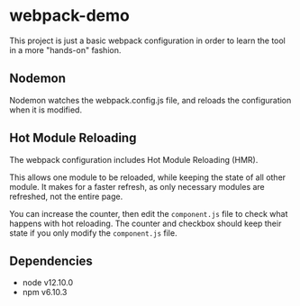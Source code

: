 # webpack-demo

This project is just a basic webpack configuration in order to learn the tool in a more "hands-on" fashion.

## Nodemon

Nodemon watches the webpack.config.js file, and reloads the configuration when it is modified.

## Hot Module Reloading

The webpack configuration includes Hot Module Reloading (HMR).

This allows one module to be reloaded, while keeping the state of all other module. It makes for a faster refresh, as only necessary modules are refreshed, not the entire page.

You can increase the counter, then edit the `component.js` file to check what happens with hot reloading. The counter and checkbox should keep their state if you only modify the `component.js` file.

## Dependencies

- node v12.10.0
- npm v6.10.3
